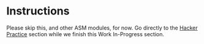 # Instructions

Please skip this, and other ASM modules, for now. Go directly to the [Hacker Practice](./hacker_practice.md) section while we finish this Work In-Progress section.